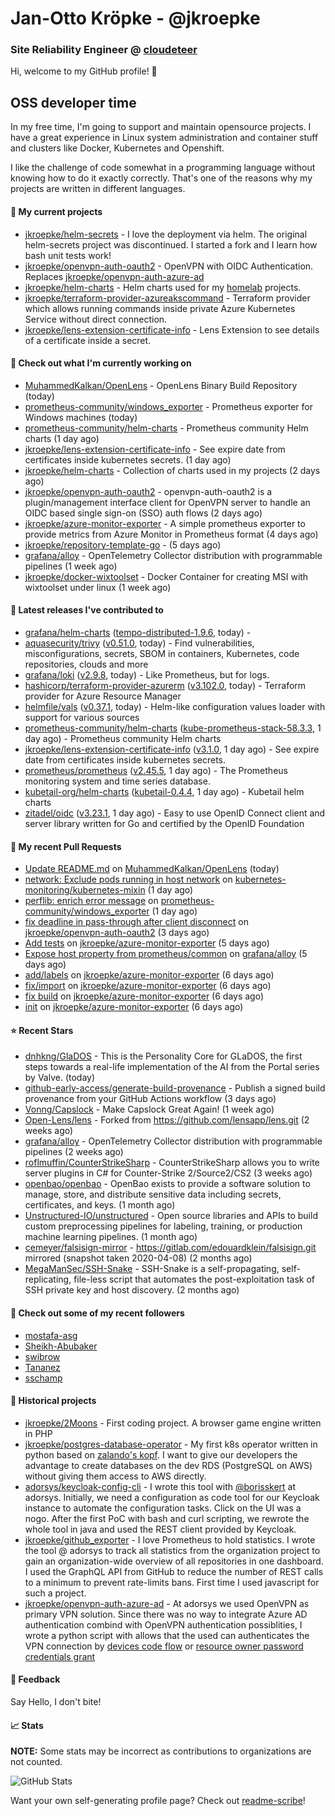 # Jan-Otto Kröpke - @jkroepke
### Site Reliability Engineer @ [cloudeteer](https://cloudeteer.de/)

Hi, welcome to my GitHub profile! 👋

## OSS developer time
In my free time, I'm going to support and maintain opensource projects. I have a great experience in Linux system administration and container stuff and clusters like Docker, Kubernetes and Openshift.

I like the challenge of code somewhat in a programming language without knowing how to do it exactly correctly. That's one of the reasons why my projects are written in different languages.

#### 🌱 My current projects
- [jkroepke/helm-secrets](https://github.com/jkroepke/helm-secrets) - I love the deployment via helm. The original helm-secrets project was discontinued. I started a fork and I learn how bash unit tests work!
- [jkroepke/openvpn-auth-oauth2](https://github.com/jkroepke/openvpn-auth-oauth2) - OpenVPN with OIDC Authentication. Replaces  [jkroepke/openvpn-auth-azure-ad](https://github.com/jkroepke/openvpn-auth-azure-ad) 
- [jkroepke/helm-charts](https://github.com/jkroepke/helm-charts) - Helm charts used for my [homelab](https://github.com/jkroepke/homelab) projects.
- [jkroepke/terraform-provider-azureakscommand](https://github.com/jkroepke/terraform-provider-azureakscommand) - Terraform provider which allows running commands inside private Azure Kubernetes Service without direct connection.
- [jkroepke/lens-extension-certificate-info](https://github.com/jkroepke/lens-extension-certificate-info) - Lens Extension to see details of a certificate inside a secret.

#### 👷 Check out what I'm currently working on

- [MuhammedKalkan/OpenLens](https://github.com/MuhammedKalkan/OpenLens) - OpenLens Binary Build Repository (today)
- [prometheus-community/windows_exporter](https://github.com/prometheus-community/windows_exporter) - Prometheus exporter for Windows machines (today)
- [prometheus-community/helm-charts](https://github.com/prometheus-community/helm-charts) - Prometheus community Helm charts (1 day ago)
- [jkroepke/lens-extension-certificate-info](https://github.com/jkroepke/lens-extension-certificate-info) - See expire date from certificates inside kubernetes secrets. (1 day ago)
- [jkroepke/helm-charts](https://github.com/jkroepke/helm-charts) - Collection of charts used in my projects (2 days ago)
- [jkroepke/openvpn-auth-oauth2](https://github.com/jkroepke/openvpn-auth-oauth2) - openvpn-auth-oauth2 is a plugin/management interface client for OpenVPN server to handle an OIDC based single sign-on (SSO) auth flows (2 days ago)
- [jkroepke/azure-monitor-exporter](https://github.com/jkroepke/azure-monitor-exporter) - A simple prometheus exporter to provide metrics from Azure Monitor in Prometheus format (4 days ago)
- [jkroepke/repository-template-go](https://github.com/jkroepke/repository-template-go) -  (5 days ago)
- [grafana/alloy](https://github.com/grafana/alloy) - OpenTelemetry Collector distribution with programmable pipelines (1 week ago)
- [jkroepke/docker-wixtoolset](https://github.com/jkroepke/docker-wixtoolset) - Docker Container for creating MSI with wixtoolset under linux (1 week ago)

#### 🔭 Latest releases I've contributed to

- [grafana/helm-charts](https://github.com/grafana/helm-charts) ([tempo-distributed-1.9.6](https://github.com/grafana/helm-charts/releases/tag/tempo-distributed-1.9.6), today) - 
- [aquasecurity/trivy](https://github.com/aquasecurity/trivy) ([v0.51.0](https://github.com/aquasecurity/trivy/releases/tag/v0.51.0), today) - Find vulnerabilities, misconfigurations, secrets, SBOM in containers, Kubernetes, code repositories, clouds and more
- [grafana/loki](https://github.com/grafana/loki) ([v2.9.8](https://github.com/grafana/loki/releases/tag/v2.9.8), today) - Like Prometheus, but for logs.
- [hashicorp/terraform-provider-azurerm](https://github.com/hashicorp/terraform-provider-azurerm) ([v3.102.0](https://github.com/hashicorp/terraform-provider-azurerm/releases/tag/v3.102.0), today) - Terraform provider for Azure Resource Manager
- [helmfile/vals](https://github.com/helmfile/vals) ([v0.37.1](https://github.com/helmfile/vals/releases/tag/v0.37.1), today) - Helm-like configuration values loader with support for various sources
- [prometheus-community/helm-charts](https://github.com/prometheus-community/helm-charts) ([kube-prometheus-stack-58.3.3](https://github.com/prometheus-community/helm-charts/releases/tag/kube-prometheus-stack-58.3.3), 1 day ago) - Prometheus community Helm charts
- [jkroepke/lens-extension-certificate-info](https://github.com/jkroepke/lens-extension-certificate-info) ([v3.1.0](https://github.com/jkroepke/lens-extension-certificate-info/releases/tag/v3.1.0), 1 day ago) - See expire date from certificates inside kubernetes secrets.
- [prometheus/prometheus](https://github.com/prometheus/prometheus) ([v2.45.5](https://github.com/prometheus/prometheus/releases/tag/v2.45.5), 1 day ago) - The Prometheus monitoring system and time series database.
- [kubetail-org/helm-charts](https://github.com/kubetail-org/helm-charts) ([kubetail-0.4.4](https://github.com/kubetail-org/helm-charts/releases/tag/kubetail-0.4.4), 1 day ago) - Kubetail helm charts
- [zitadel/oidc](https://github.com/zitadel/oidc) ([v3.23.1](https://github.com/zitadel/oidc/releases/tag/v3.23.1), 1 day ago) - Easy to use OpenID Connect client and server library written for Go and certified by the OpenID Foundation

#### 🔨 My recent Pull Requests

- [Update README.md](https://github.com/MuhammedKalkan/OpenLens/pull/197) on [MuhammedKalkan/OpenLens](https://github.com/MuhammedKalkan/OpenLens) (today)
- [network: Exclude pods running in host network](https://github.com/kubernetes-monitoring/kubernetes-mixin/pull/929) on [kubernetes-monitoring/kubernetes-mixin](https://github.com/kubernetes-monitoring/kubernetes-mixin) (1 day ago)
- [perflib: enrich error message](https://github.com/prometheus-community/windows_exporter/pull/1460) on [prometheus-community/windows_exporter](https://github.com/prometheus-community/windows_exporter) (1 day ago)
- [fix deadline in pass-through after client disconnect](https://github.com/jkroepke/openvpn-auth-oauth2/pull/257) on [jkroepke/openvpn-auth-oauth2](https://github.com/jkroepke/openvpn-auth-oauth2) (3 days ago)
- [Add tests](https://github.com/jkroepke/azure-monitor-exporter/pull/7) on [jkroepke/azure-monitor-exporter](https://github.com/jkroepke/azure-monitor-exporter) (5 days ago)
- [Expose host property from prometheus/common](https://github.com/grafana/alloy/pull/698) on [grafana/alloy](https://github.com/grafana/alloy) (5 days ago)
- [add/labels](https://github.com/jkroepke/azure-monitor-exporter/pull/5) on [jkroepke/azure-monitor-exporter](https://github.com/jkroepke/azure-monitor-exporter) (6 days ago)
- [fix/import](https://github.com/jkroepke/azure-monitor-exporter/pull/4) on [jkroepke/azure-monitor-exporter](https://github.com/jkroepke/azure-monitor-exporter) (6 days ago)
- [fix build](https://github.com/jkroepke/azure-monitor-exporter/pull/3) on [jkroepke/azure-monitor-exporter](https://github.com/jkroepke/azure-monitor-exporter) (6 days ago)
- [init](https://github.com/jkroepke/azure-monitor-exporter/pull/2) on [jkroepke/azure-monitor-exporter](https://github.com/jkroepke/azure-monitor-exporter) (6 days ago)

#### ⭐ Recent Stars

- [dnhkng/GlaDOS](https://github.com/dnhkng/GlaDOS) - This is the Personality Core for GLaDOS, the first steps towards a real-life implementation of the AI from the Portal series by Valve. (today)
- [github-early-access/generate-build-provenance](https://github.com/github-early-access/generate-build-provenance) - Publish a signed build provenance from your GitHub Actions workflow (3 days ago)
- [Vonng/Capslock](https://github.com/Vonng/Capslock) - Make Capslock Great Again! (1 week ago)
- [Open-Lens/lens](https://github.com/Open-Lens/lens) - Forked from https://github.com/lensapp/lens.git (2 weeks ago)
- [grafana/alloy](https://github.com/grafana/alloy) - OpenTelemetry Collector distribution with programmable pipelines (2 weeks ago)
- [roflmuffin/CounterStrikeSharp](https://github.com/roflmuffin/CounterStrikeSharp) - CounterStrikeSharp allows you to write server plugins in C# for Counter-Strike 2/Source2/CS2 (3 weeks ago)
- [openbao/openbao](https://github.com/openbao/openbao) - OpenBao exists to provide a software solution to manage, store, and distribute sensitive data including secrets, certificates, and keys. (1 month ago)
- [Unstructured-IO/unstructured](https://github.com/Unstructured-IO/unstructured) - Open source libraries and APIs to build custom preprocessing pipelines for labeling, training, or production machine learning pipelines.  (1 month ago)
- [cemeyer/falsisign-mirror](https://github.com/cemeyer/falsisign-mirror) - https://gitlab.com/edouardklein/falsisign.git mirrored (snapshot taken 2020-04-08) (2 months ago)
- [MegaManSec/SSH-Snake](https://github.com/MegaManSec/SSH-Snake) - SSH-Snake is a self-propagating, self-replicating, file-less script that automates the post-exploitation task of SSH private key and host discovery. (2 months ago)

#### 👯 Check out some of my recent followers

- [mostafa-asg](https://github.com/mostafa-asg)
- [Sheikh-Abubaker](https://github.com/Sheikh-Abubaker)
- [swibrow](https://github.com/swibrow)
- [Tananez](https://github.com/Tananez)
- [sschamp](https://github.com/sschamp)

#### 📜 Historical projects
- [jkroepke/2Moons](https://github.com/jkroepke/2Moons) - First coding project. A browser game engine written in PHP
- [jkroepke/postgres-database-operator](https://github.com/jkroepke/postgres-database-operator) - My first k8s operator written in python based on [zalando's kopf](https://github.com/zalando-incubator/kopf). I want to give our developers the advantage to create databases on the dev RDS (PostgreSQL on AWS) without giving them access to AWS directly.
- [adorsys/keycloak-config-cli](https://github.com/adorsys/keycloak-config-cli) - I wrote this tool with [@borisskert](https://github.com/borisskert) at adorsys. Initially, we need a configuration as code tool for our Keycloak instance to automate the configuration tasks. Click on the UI was a nogo. After the first PoC with bash and curl scripting, we rewrote the whole tool in java and used the REST client provided by Keycloak.
- [jkroepke/github_exporter](https://github.com/jkroepke/github_exporter) - I love Prometheus to hold statistics. I wrote the tool @ adorsys to track all statistics from the organization project to gain an organization-wide overview of all repositories in one dashboard. I used the GraphQL API from GitHub to reduce the number of REST calls to a minimum to prevent rate-limits bans. First time I used javascript for such a project.
- [jkroepke/openvpn-auth-azure-ad](https://github.com/jkroepke/openvpn-auth-azure-ad) - At adorsys we used OpenVPN as primary VPN solution. Since there was no way to integrate Azure AD authentication combind with OpenVPN authentication possiblities, I wrote a python script with allows that the used can authenticates the VPN connection by [devices code flow](https://docs.microsoft.com/en-us/azure/active-directory/develop/v2-oauth2-device-code) or [resource owner password credentials grant](https://docs.microsoft.com/en-us/azure/active-directory/develop/v2-oauth-ropc)

#### 💬 Feedback

Say Hello, I don't bite!

#### 📈 Stats

**NOTE:** Some stats may be incorrect as contributions to organizations
are not counted.

![GitHub Stats](https://github-readme-stats.vercel.app/api?username=jkroepke&count_private=false&theme=tokyonight&show_icons=true)

Want your own self-generating profile page? Check out [readme-scribe](https://github.com/muesli/readme-scribe)!
